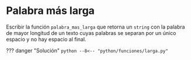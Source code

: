 # Palabra más larga

Escribir la función `palabra_mas_larga` que retorna un `string` con la palabra de mayor longitud de un texto cuyas palabras se separan por un único espacio y no hay espacio al final.

??? danger "Solución"
    ```python
    --8<-- "python/funciones/larga.py"
    ```